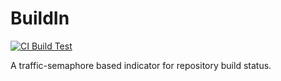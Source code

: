 # BuildIn
[![CI Build Test](https://github.com/SUNSET-Sejong-University/BuildIn/actions/workflows/main.yml/badge.svg)](https://github.com/SUNSET-Sejong-University/BuildIn/actions/workflows/main.yml)

A traffic-semaphore based indicator for repository build status.
